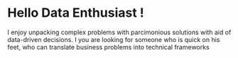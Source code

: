 <html>
	<head>
		<title>rmaheshwari12.github.io</title>
	</head>
	<body>
		<h1>Hello Data Enthusiast !</h1>
		<p>I enjoy unpacking complex problems with parcimonious solutions with aid of data-driven decisions. I you are looking for someone who is quick on his feet, who can translate business problems into technical frameworks </p>
	</body>
</html>
